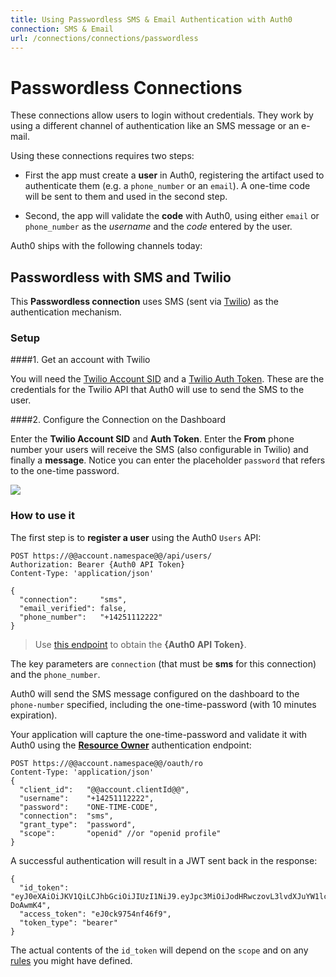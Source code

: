 ```yaml
---
title: Using Passwordless SMS & Email Authentication with Auth0
connection: SMS & Email
url: /connections/connections/passwordless
---
```


# Passwordless Connections

These connections allow users to login without credentials. They work by using a different channel of authentication like an SMS message or an e-mail.

Using these connections requires two steps:

* First the app must create a __user__ in Auth0, registering the artifact used to authenticate them (e.g. a `phone_number` or an `email`). A one-time code will be sent to them and used in the second step.

* Second, the app will validate the __code__ with Auth0, using either `email` or `phone_number` as the _username_ and the _code_ entered by the user.

Auth0 ships with the following channels today:

## Passwordless with SMS and Twilio

This __Passwordless connection__ uses SMS (sent via [Twilio](http://www.twilio.com)) as the authentication mechanism.

### Setup

####1. Get an account with Twilio

You will need the [Twilio Account SID](https://www.twilio.com/help/faq/twilio-basics/what-is-an-application-sid) and a [Twilio Auth Token](https://www.twilio.com/help/faq/twilio-basics/what-is-the-auth-token-and-how-can-i-change-it). These are the credentials for the Twilio API that Auth0 will use to send the SMS to the user.

####2. Configure the Connection on the Dashboard

Enter the __Twilio Account SID__ and __Auth Token__.
Enter the __From__ phone number your users will receive the SMS (also configurable in Twilio) and finally a __message__. Notice you can enter the placeholder `password` that refers to the one-time password.

![](/media/articles/connections/connections/passwordless/index/Cz-QfQvjm6.png)

### How to use it

The first step is to __register a user__ using the Auth0 `Users` API:

```
POST https://@@account.namespace@@/api/users/
Authorization: Bearer {Auth0 API Token}
Content-Type: 'application/json'

{
  "connection":     "sms",
  "email_verified": false,
  "phone_number":   "+14251112222"
}
```

> Use [this endpoint](/api/v1#authentication) to obtain the __{Auth0 API Token}__.

The key parameters are `connection` (that must be __sms__ for this connection) and the `phone_number`.

Auth0 will send the SMS message configured on the dashboard to the `phone-number` specified, including the one-time-password (with 10 minutes expiration).

Your application will capture the one-time-password and validate it with Auth0 using the __[Resource Owner](/auth-api#!#post--oauth-ro)__ authentication endpoint:

```
POST https://@@account.namespace@@/oauth/ro
Content-Type: 'application/json'
{
  "client_id":   "@@account.clientId@@",
  "username":    "+14251112222",
  "password":    "ONE-TIME-CODE",
  "connection":  "sms",
  "grant_type":  "password",
  "scope":       "openid" //or "openid profile"
}
```

A successful authentication will result in a JWT sent back in the response:

```
{
  "id_token": "eyJ0eXAiOiJKV1QiLCJhbGciOiJIUzI1NiJ9.eyJpc3MiOiJodHRwczovL3lvdXJuYW1lc3BhY2UuYXV0aDAuY29tLyIsInN1YiI6InNtc3w1NDRiZWJiODg3NjIzNDQ1NjcxZjVmN2ExIiwiYXVkIjoiaWNJTVBNamRmaGl1NDNuZWtqZjNqcjRlbmZpT2t5TkZ4dSIsImV4cCI6MTQxNDgxOTUyOSwiaWF0IjoxNDE0NzgzNTI5fQ.y4sIFl82DHFzli3GgT8Q2voZSADVQbcwpOx-DoAwmK4",
  "access_token": "eJ0ck9754nf46f9",
  "token_type": "bearer"
}
```

The actual contents of the `id_token` will depend on the `scope` and on any [rules](/rules) you might have defined.
